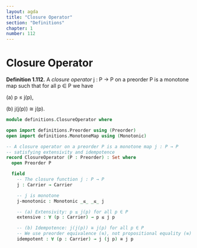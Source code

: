 ```yaml
---
layout: agda
title: "Closure Operator"
section: "Definitions"
chapter: 1
number: 112
---
```


# Closure Operator

**Definition 1.112.** A *closure operator* j : P → P on a preorder P is a monotone map such that for all p ∈ P we have

(a) p ≤ j(p),

(b) j(j(p)) ≅ j(p).

```agda
module definitions.ClosureOperator where

open import definitions.Preorder using (Preorder)
open import definitions.MonotoneMap using (Monotonic)

-- A closure operator on a preorder P is a monotone map j : P → P
-- satisfying extensivity and idempotence
record ClosureOperator (P : Preorder) : Set where
  open Preorder P

  field
    -- The closure function j : P → P
    j : Carrier → Carrier

    -- j is monotone
    j-monotonic : Monotonic _≤_ _≤_ j

    -- (a) Extensivity: p ≤ j(p) for all p ∈ P
    extensive : ∀ (p : Carrier) → p ≤ j p

    -- (b) Idempotence: j(j(p)) ≅ j(p) for all p ∈ P
    -- We use preorder equivalence (≅), not propositional equality (≡)
    idempotent : ∀ (p : Carrier) → j (j p) ≅ j p
```
